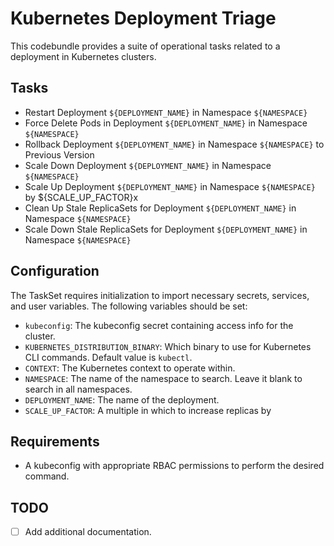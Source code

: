# Kubernetes Deployment Triage

This codebundle provides a suite of operational tasks related to a deployment in Kubernetes clusters.

## Tasks
- Restart Deployment `${DEPLOYMENT_NAME}` in Namespace `${NAMESPACE}`
- Force Delete Pods in Deployment `${DEPLOYMENT_NAME}` in Namespace `${NAMESPACE}`
- Rollback Deployment `${DEPLOYMENT_NAME}` in Namespace `${NAMESPACE}` to Previous Version
- Scale Down Deployment `${DEPLOYMENT_NAME}` in Namespace `${NAMESPACE}`
- Scale Up Deployment `${DEPLOYMENT_NAME}` in Namespace `${NAMESPACE}` by ${SCALE_UP_FACTOR}x
- Clean Up Stale ReplicaSets for Deployment `${DEPLOYMENT_NAME}` in Namespace `${NAMESPACE}`
- Scale Down Stale ReplicaSets for Deployment `${DEPLOYMENT_NAME}` in Namespace `${NAMESPACE}`


## Configuration
The TaskSet requires initialization to import necessary secrets, services, and user variables. The following variables should be set:

- `kubeconfig`: The kubeconfig secret containing access info for the cluster.
- `KUBERNETES_DISTRIBUTION_BINARY`: Which binary to use for Kubernetes CLI commands. Default value is `kubectl`.
- `CONTEXT`: The Kubernetes context to operate within.
- `NAMESPACE`: The name of the namespace to search. Leave it blank to search in all namespaces.
- `DEPLOYMENT_NAME`: The name of the deployment.
- `SCALE_UP_FACTOR`: A multiple in which to increase replicas by
## Requirements
- A kubeconfig with appropriate RBAC permissions to perform the desired command.

## TODO
- [ ] Add additional documentation.

